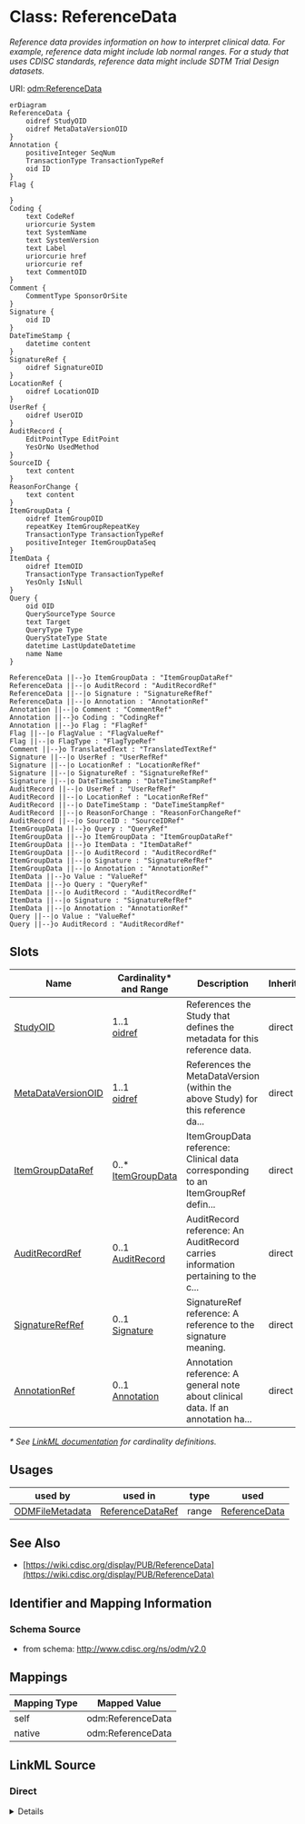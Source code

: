 # Class: ReferenceData

_Reference data provides information on how to interpret clinical data. For example, reference data might include lab normal ranges. For a study that uses CDISC standards, reference data might include SDTM Trial Design datasets._




URI: [odm:ReferenceData](http://www.cdisc.org/ns/odm/v2.0/ReferenceData)


```mermaid
erDiagram
ReferenceData {
    oidref StudyOID  
    oidref MetaDataVersionOID  
}
Annotation {
    positiveInteger SeqNum  
    TransactionType TransactionTypeRef  
    oid ID  
}
Flag {

}
Coding {
    text CodeRef  
    uriorcurie System  
    text SystemName  
    text SystemVersion  
    text Label  
    uriorcurie href  
    uriorcurie ref  
    text CommentOID  
}
Comment {
    CommentType SponsorOrSite  
}
Signature {
    oid ID  
}
DateTimeStamp {
    datetime content  
}
SignatureRef {
    oidref SignatureOID  
}
LocationRef {
    oidref LocationOID  
}
UserRef {
    oidref UserOID  
}
AuditRecord {
    EditPointType EditPoint  
    YesOrNo UsedMethod  
}
SourceID {
    text content  
}
ReasonForChange {
    text content  
}
ItemGroupData {
    oidref ItemGroupOID  
    repeatKey ItemGroupRepeatKey  
    TransactionType TransactionTypeRef  
    positiveInteger ItemGroupDataSeq  
}
ItemData {
    oidref ItemOID  
    TransactionType TransactionTypeRef  
    YesOnly IsNull  
}
Query {
    oid OID  
    QuerySourceType Source  
    text Target  
    QueryType Type  
    QueryStateType State  
    datetime LastUpdateDatetime  
    name Name  
}

ReferenceData ||--}o ItemGroupData : "ItemGroupDataRef"
ReferenceData ||--|o AuditRecord : "AuditRecordRef"
ReferenceData ||--|o Signature : "SignatureRefRef"
ReferenceData ||--|o Annotation : "AnnotationRef"
Annotation ||--|o Comment : "CommentRef"
Annotation ||--}o Coding : "CodingRef"
Annotation ||--}o Flag : "FlagRef"
Flag ||--|o FlagValue : "FlagValueRef"
Flag ||--|o FlagType : "FlagTypeRef"
Comment ||--}o TranslatedText : "TranslatedTextRef"
Signature ||--|o UserRef : "UserRefRef"
Signature ||--|o LocationRef : "LocationRefRef"
Signature ||--|o SignatureRef : "SignatureRefRef"
Signature ||--|o DateTimeStamp : "DateTimeStampRef"
AuditRecord ||--|o UserRef : "UserRefRef"
AuditRecord ||--|o LocationRef : "LocationRefRef"
AuditRecord ||--|o DateTimeStamp : "DateTimeStampRef"
AuditRecord ||--|o ReasonForChange : "ReasonForChangeRef"
AuditRecord ||--|o SourceID : "SourceIDRef"
ItemGroupData ||--}o Query : "QueryRef"
ItemGroupData ||--}o ItemGroupData : "ItemGroupDataRef"
ItemGroupData ||--}o ItemData : "ItemDataRef"
ItemGroupData ||--|o AuditRecord : "AuditRecordRef"
ItemGroupData ||--|o Signature : "SignatureRefRef"
ItemGroupData ||--|o Annotation : "AnnotationRef"
ItemData ||--}o Value : "ValueRef"
ItemData ||--}o Query : "QueryRef"
ItemData ||--|o AuditRecord : "AuditRecordRef"
ItemData ||--|o Signature : "SignatureRefRef"
ItemData ||--|o Annotation : "AnnotationRef"
Query ||--|o Value : "ValueRef"
Query ||--}o AuditRecord : "AuditRecordRef"

```



<!-- no inheritance hierarchy -->


## Slots

| Name | Cardinality* and Range | Description | Inheritance |
| ---  | --- | --- | --- |
| [StudyOID](StudyOID.md) | 1..1 <br/> [oidref](oidref.md) | References the Study that defines the metadata for this reference data. | direct |
| [MetaDataVersionOID](MetaDataVersionOID.md) | 1..1 <br/> [oidref](oidref.md) | References the MetaDataVersion (within the above Study) for this reference da... | direct |
| [ItemGroupDataRef](ItemGroupDataRef.md) | 0..* <br/> [ItemGroupData](ItemGroupData.md) | ItemGroupData reference: Clinical data corresponding to an ItemGroupRef defin... | direct |
| [AuditRecordRef](AuditRecordRef.md) | 0..1 <br/> [AuditRecord](AuditRecord.md) | AuditRecord reference: An AuditRecord carries information pertaining to the c... | direct |
| [SignatureRefRef](SignatureRefRef.md) | 0..1 <br/> [Signature](Signature.md) | SignatureRef reference: A reference to the signature meaning. | direct |
| [AnnotationRef](AnnotationRef.md) | 0..1 <br/> [Annotation](Annotation.md) | Annotation reference: A general note about clinical data. If an annotation ha... | direct |

_* See [LinkML documentation](https://linkml.io/linkml/schemas/slots.html#slot-cardinality) for cardinality definitions._




## Usages

| used by | used in | type | used |
| ---  | --- | --- | --- |
| [ODMFileMetadata](ODMFileMetadata.md) | [ReferenceDataRef](ReferenceDataRef.md) | range | [ReferenceData](ReferenceData.md) |






## See Also

* [https://wiki.cdisc.org/display/PUB/ReferenceData](https://wiki.cdisc.org/display/PUB/ReferenceData)

## Identifier and Mapping Information







### Schema Source


* from schema: http://www.cdisc.org/ns/odm/v2.0





## Mappings

| Mapping Type | Mapped Value |
| ---  | ---  |
| self | odm:ReferenceData |
| native | odm:ReferenceData |





## LinkML Source

<!-- TODO: investigate https://stackoverflow.com/questions/37606292/how-to-create-tabbed-code-blocks-in-mkdocs-or-sphinx -->

### Direct

<details>
```yaml
name: ReferenceData
description: Reference data provides information on how to interpret clinical data.
  For example, reference data might include lab normal ranges. For a study that uses
  CDISC standards, reference data might include SDTM Trial Design datasets.
from_schema: http://www.cdisc.org/ns/odm/v2.0
see_also:
- https://wiki.cdisc.org/display/PUB/ReferenceData
rank: 1000
slots:
- StudyOID
- MetaDataVersionOID
- ItemGroupDataRef
- AuditRecordRef
- SignatureRefRef
- AnnotationRef
slot_usage:
  StudyOID:
    name: StudyOID
    description: References the Study that defines the metadata for this reference
      data.
    comments:
    - 'Required

      range: oidref

      Must match the OID of a Study element with a MetaDataVersion OID attribute that
      matches the MetaDataVersionOID.'
    domain_of:
    - Include
    - SourceItem
    - AdminData
    - MetaDataVersionRef
    - ReferenceData
    - ClinicalData
    - Association
    - KeySet
    range: oidref
    required: true
  MetaDataVersionOID:
    name: MetaDataVersionOID
    description: References the MetaDataVersion (within the above Study) for this
      reference data. All metadata references (OIDs) occurring within this ReferenceData
      element refer to definitions within the selected metadata version. Signature
      elements nested within ReferenceData have no meaning, and should be ignored.
      The TransactionType attribute behaves the same within ReferenceData as it does
      within ClinicalData.
    comments:
    - 'Required

      range: oidref

      Must match the OID of a MetaDataVersion within a Study element with an OID attribute
      that matches the StudyOID.'
    domain_of:
    - Include
    - SourceItem
    - MetaDataVersionRef
    - ReferenceData
    - ClinicalData
    - Association
    - KeySet
    range: oidref
    required: true
  ItemGroupDataRef:
    name: ItemGroupDataRef
    multivalued: true
    domain_of:
    - ReferenceData
    - ClinicalData
    - StudyEventData
    - ItemGroupData
    range: ItemGroupData
    inlined: true
    inlined_as_list: true
  AuditRecordRef:
    name: AuditRecordRef
    domain_of:
    - ReferenceData
    - ClinicalData
    - SubjectData
    - StudyEventData
    - ItemGroupData
    - ItemData
    - Query
    range: AuditRecord
    maximum_cardinality: 1
  SignatureRefRef:
    name: SignatureRefRef
    domain_of:
    - ReferenceData
    - ClinicalData
    - SubjectData
    - StudyEventData
    - ItemGroupData
    - ItemData
    - Signature
    range: Signature
    maximum_cardinality: 1
  AnnotationRef:
    name: AnnotationRef
    domain_of:
    - ReferenceData
    - ClinicalData
    - SubjectData
    - StudyEventData
    - ItemGroupData
    - ItemData
    - Association
    range: Annotation
    maximum_cardinality: 1
class_uri: odm:ReferenceData

```
</details>

### Induced

<details>
```yaml
name: ReferenceData
description: Reference data provides information on how to interpret clinical data.
  For example, reference data might include lab normal ranges. For a study that uses
  CDISC standards, reference data might include SDTM Trial Design datasets.
from_schema: http://www.cdisc.org/ns/odm/v2.0
see_also:
- https://wiki.cdisc.org/display/PUB/ReferenceData
rank: 1000
slot_usage:
  StudyOID:
    name: StudyOID
    description: References the Study that defines the metadata for this reference
      data.
    comments:
    - 'Required

      range: oidref

      Must match the OID of a Study element with a MetaDataVersion OID attribute that
      matches the MetaDataVersionOID.'
    domain_of:
    - Include
    - SourceItem
    - AdminData
    - MetaDataVersionRef
    - ReferenceData
    - ClinicalData
    - Association
    - KeySet
    range: oidref
    required: true
  MetaDataVersionOID:
    name: MetaDataVersionOID
    description: References the MetaDataVersion (within the above Study) for this
      reference data. All metadata references (OIDs) occurring within this ReferenceData
      element refer to definitions within the selected metadata version. Signature
      elements nested within ReferenceData have no meaning, and should be ignored.
      The TransactionType attribute behaves the same within ReferenceData as it does
      within ClinicalData.
    comments:
    - 'Required

      range: oidref

      Must match the OID of a MetaDataVersion within a Study element with an OID attribute
      that matches the StudyOID.'
    domain_of:
    - Include
    - SourceItem
    - MetaDataVersionRef
    - ReferenceData
    - ClinicalData
    - Association
    - KeySet
    range: oidref
    required: true
  ItemGroupDataRef:
    name: ItemGroupDataRef
    multivalued: true
    domain_of:
    - ReferenceData
    - ClinicalData
    - StudyEventData
    - ItemGroupData
    range: ItemGroupData
    inlined: true
    inlined_as_list: true
  AuditRecordRef:
    name: AuditRecordRef
    domain_of:
    - ReferenceData
    - ClinicalData
    - SubjectData
    - StudyEventData
    - ItemGroupData
    - ItemData
    - Query
    range: AuditRecord
    maximum_cardinality: 1
  SignatureRefRef:
    name: SignatureRefRef
    domain_of:
    - ReferenceData
    - ClinicalData
    - SubjectData
    - StudyEventData
    - ItemGroupData
    - ItemData
    - Signature
    range: Signature
    maximum_cardinality: 1
  AnnotationRef:
    name: AnnotationRef
    domain_of:
    - ReferenceData
    - ClinicalData
    - SubjectData
    - StudyEventData
    - ItemGroupData
    - ItemData
    - Association
    range: Annotation
    maximum_cardinality: 1
attributes:
  StudyOID:
    name: StudyOID
    description: References the Study that defines the metadata for this reference
      data.
    comments:
    - 'Required

      range: oidref

      Must match the OID of a Study element with a MetaDataVersion OID attribute that
      matches the MetaDataVersionOID.'
    from_schema: http://www.cdisc.org/ns/odm/v2.0
    rank: 1000
    alias: StudyOID
    owner: ReferenceData
    domain_of:
    - Include
    - SourceItem
    - AdminData
    - MetaDataVersionRef
    - ReferenceData
    - ClinicalData
    - Association
    - KeySet
    range: oidref
    required: true
  MetaDataVersionOID:
    name: MetaDataVersionOID
    description: References the MetaDataVersion (within the above Study) for this
      reference data. All metadata references (OIDs) occurring within this ReferenceData
      element refer to definitions within the selected metadata version. Signature
      elements nested within ReferenceData have no meaning, and should be ignored.
      The TransactionType attribute behaves the same within ReferenceData as it does
      within ClinicalData.
    comments:
    - 'Required

      range: oidref

      Must match the OID of a MetaDataVersion within a Study element with an OID attribute
      that matches the StudyOID.'
    from_schema: http://www.cdisc.org/ns/odm/v2.0
    rank: 1000
    alias: MetaDataVersionOID
    owner: ReferenceData
    domain_of:
    - Include
    - SourceItem
    - MetaDataVersionRef
    - ReferenceData
    - ClinicalData
    - Association
    - KeySet
    range: oidref
    required: true
  ItemGroupDataRef:
    name: ItemGroupDataRef
    description: 'ItemGroupData reference: Clinical data corresponding to an ItemGroupRef
      defined in the active MetaDataVersion.'
    from_schema: http://www.cdisc.org/ns/odm/v2.0
    rank: 1000
    multivalued: true
    identifier: false
    alias: ItemGroupDataRef
    owner: ReferenceData
    domain_of:
    - ReferenceData
    - ClinicalData
    - StudyEventData
    - ItemGroupData
    range: ItemGroupData
    inlined: true
    inlined_as_list: true
  AuditRecordRef:
    name: AuditRecordRef
    description: 'AuditRecord reference: An AuditRecord carries information pertaining
      to the creation, deletion, or modification of clinical data. This information
      includes who performed that action, and where, when, and why that action was
      performed.AuditRecord information describes a change to clinical data, but is
      not itself clinical data. The value of some clinical data can always be changed
      by a subsequent transaction, but history cannot be changed, only added to.'
    from_schema: http://www.cdisc.org/ns/odm/v2.0
    rank: 1000
    identifier: false
    alias: AuditRecordRef
    owner: ReferenceData
    domain_of:
    - ReferenceData
    - ClinicalData
    - SubjectData
    - StudyEventData
    - ItemGroupData
    - ItemData
    - Query
    range: AuditRecord
    maximum_cardinality: 1
  SignatureRefRef:
    name: SignatureRefRef
    description: 'SignatureRef reference: A reference to the signature meaning.'
    from_schema: http://www.cdisc.org/ns/odm/v2.0
    rank: 1000
    identifier: false
    alias: SignatureRefRef
    owner: ReferenceData
    domain_of:
    - ReferenceData
    - ClinicalData
    - SubjectData
    - StudyEventData
    - ItemGroupData
    - ItemData
    - Signature
    range: Signature
    maximum_cardinality: 1
  AnnotationRef:
    name: AnnotationRef
    description: 'Annotation reference: A general note about clinical data. If an
      annotation has both a comment and flags, the flags should be related to the
      comment.'
    from_schema: http://www.cdisc.org/ns/odm/v2.0
    rank: 1000
    identifier: false
    alias: AnnotationRef
    owner: ReferenceData
    domain_of:
    - ReferenceData
    - ClinicalData
    - SubjectData
    - StudyEventData
    - ItemGroupData
    - ItemData
    - Association
    range: Annotation
    maximum_cardinality: 1
class_uri: odm:ReferenceData

```
</details>